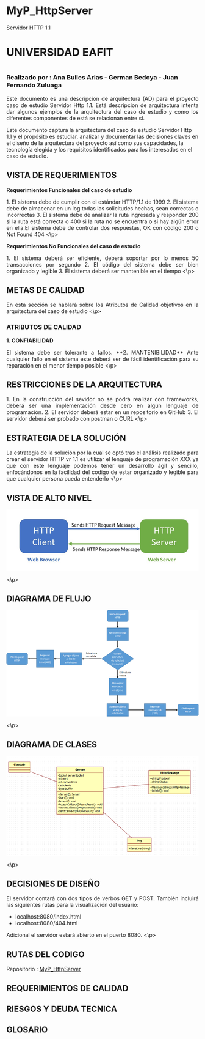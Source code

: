 # MyP_HttpServer 
Servidor HTTP 1.1

# UNIVERSIDAD EAFIT <h1>
### Realizado por : Ana Builes Arias - German Bedoya - Juan Fernando Zuluaga 
  
<p style="text-align: justify;">
Este documento es una descripción de arquitectura (AD) para el proyecto caso de estudio Servidor Http 1.1. Está descripcion de arquitectura intenta dar algunos ejemplos de la arquitectura del caso de estudio y como los diferentes componentes de está se relacionan entre sí.

Este documento captura la arquitectura del caso de estudio Servidor Http 1.1 y el propósito es estudiar, analizar y documentar las decisiones claves en el diseño de la arquitectura del proyecto así como sus capacidades, la tecnología elegida y los requisitos identificados para los interesados en el caso de estudio.


## **VISTA DE REQUERIMIENTOS**

**Requerimientos Funcionales del caso de estudio**

<p style="text-align: justify;">
1. El sistema debe de cumplir con el estándar HTTP/1.1 de 1999
2. El sistema debe de almacenar en un log todas las solicitudes hechas, sean correctas o incorrectas
3. El sistema debe de analizar la ruta ingresada y responder 200 si la ruta está correcta o 400 si la ruta no se encuentra o si hay algún error en ella.El sistema debe de controlar dos respuestas, OK con código 200 o Not Found 404
<\p>
  
**Requerimientos No Funcionales del caso de estudio**

<p style="text-align: justify;">
1. El sistema deberá ser eficiente, deberá soportar por lo menos 50 transacciones por segundo
2. El código del sistema debe ser bien organizado y legible
3. El sistema deberá ser mantenible en el tiempo
<\p>
  
## **METAS DE CALIDAD**

<p style="text-align: justify;">
En esta sección se hablará sobre los Atributos de Calidad objetivos en la arquitectura del caso de estudio
<\p>
  
### **ATRIBUTOS DE CALIDAD**
**1. CONFIABILIDAD**
<p style="text-align: justify;">
El sistema debe ser tolerante a fallos.
**2. MANTENIBILIDAD**
Ante cualquier fallo en el sistema este deberá ser de fácil identificación para su reparación en el menor tiempo posible
<\p>
  
## **RESTRICCIONES DE LA ARQUITECTURA**

<p style="text-align: justify;">
1. En la construcción del sevidor no se podrá realizar con frameworks, deberá ser una implementación desde cero en algún lenguaje de programación.
2. El servidor deberá estar en un repositorio en GitHub
3. El servidor deberá ser probado con postman o CURL
<\p>
  
## **ESTRATEGIA DE LA SOLUCIÓN**

<p style="text-align: justify;">
La estrategia de la solución por la cual se optó tras el análisis realizado para crear el servidor HTTP vr 1.1 es utilizar el lenguaje de programación XXX ya que con este lenguaje podemos tener un desarrollo ágil y sencillo, enfocándonos en la facilidad del codigo de estar organizado y legible para que cualquier persona pueda entenderlo
<\p>
  
## **VISTA DE ALTO NIVEL**

<img align="center" src="https://github.com/samsagz/MyP_HttpServer/blob/master/Diagramas/VistaDeAltoNivel.png" >
<p><\p>

## **DIAGRAMA DE FLUJO**

<img align="center" src="https://github.com/samsagz/MyP_HttpServer/blob/master/Diagramas/DiagramaDeFlujo.png">
<p><\p>
  
## **DIAGRAMA DE CLASES**

<img align="center" src="https://github.com/samsagz/MyP_HttpServer/blob/master/Diagramas/DiagramaDeClases.png">
<p><\p>

## **DECISIONES DE DISEÑO**
<p style="text-align: justify;">
El servidor contará con dos tipos de verbos GET y POST. También incluirá las siguientes rutas para la visualización del usuario:

* localhost:8080/index.html
* localhost:8080/404.html

Adicional el servidor estará abierto en el puerto 8080.
<\p>

## **RUTAS DEL CODIGO**

Repositorio : [MyP_HttpServer]( https://github.com/samsagz/MyP_HttpServer )

## **REQUERIMIENTOS DE CALIDAD**
## **RIESGOS Y DEUDA TECNICA**
## **GLOSARIO**
